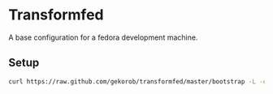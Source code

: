 # Transformfed

A base configuration for a fedora development machine. 

## Setup

```bash
curl https://raw.github.com/gekorob/transformfed/master/bootstrap -L -o - | sh
```
